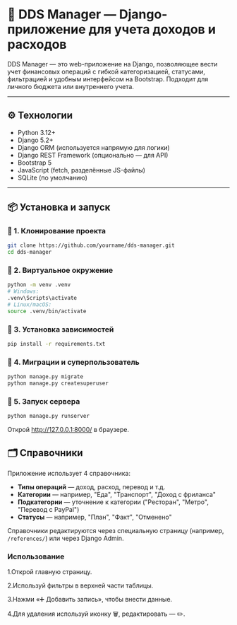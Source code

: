 # 💸 DDS Manager — Django-приложение для учета доходов и расходов

DDS Manager — это web-приложение на Django, позволяющее вести учет финансовых операций с гибкой категоризацией, статусами, фильтрацией и удобным интерфейсом на Bootstrap. Подходит для личного бюджета или внутреннего учета.

---

## ⚙️ Технологии

- Python 3.12+
- Django 5.2+
- Django ORM (используется напрямую для логики)
- Django REST Framework (опционально — для API)
- Bootstrap 5
- JavaScript (fetch, разделённые JS-файлы)
- SQLite (по умолчанию)

---

## 📦 Установка и запуск

### 🔹 1. Клонирование проекта

```bash
git clone https://github.com/yourname/dds-manager.git
cd dds-manager
```

### 🔹 2. Виртуальное окружение

```bash
python -m venv .venv
# Windows:
.venv\Scripts\activate
# Linux/macOS:
source .venv/bin/activate
```

### 🔹 3. Установка зависимостей

```bash
pip install -r requirements.txt
```

### 🔹 4. Миграции и суперпользователь

```bash
python manage.py migrate
python manage.py createsuperuser
```

### 🔹 5. Запуск сервера

```bash
python manage.py runserver
```

Открой http://127.0.0.1:8000/ в браузере.

## 🗂 Справочники

Приложение использует 4 справочника:

- **Типы операций** — доход, расход, перевод и т.д.
- **Категории** — например, "Еда", "Транспорт", "Доход с фриланса"
- **Подкатегории** — уточнение к категории ("Ресторан", "Метро", "Перевод с PayPal")
- **Статусы** — например, "План", "Факт", "Отменено"

Справочники редактируются через специальную страницу (например, `/references/`) или через Django Admin.

### Использование

1.Открой главную страницу.

2.Используй фильтры в верхней части таблицы.

3.Нажми «➕ Добавить запись», чтобы внести данные.

4.Для удаления используй иконку 🗑️, редактировать — ✏️.

